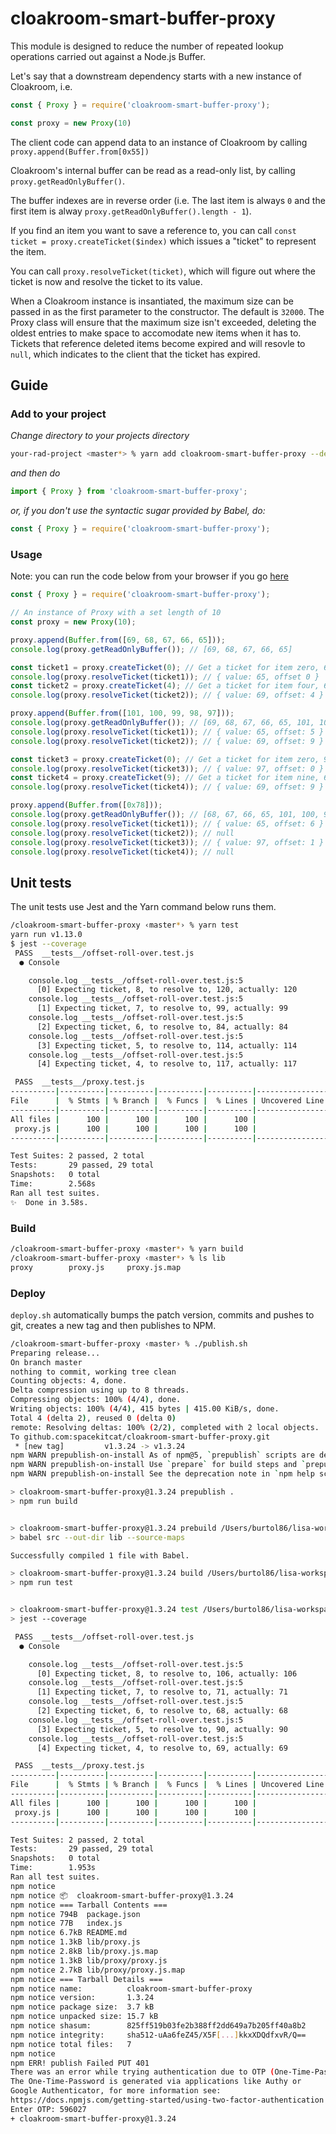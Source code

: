 # cloakroom-smart-buffer-proxy

This module is designed to reduce the number of repeated lookup operations carried out
against a Node.js Buffer.

Let's say that a downstream dependency starts with a new instance of Cloakroom, i.e.

```javascript
const { Proxy } = require('cloakroom-smart-buffer-proxy');

const proxy = new Proxy(10)
```

The client code can append data to an instance of Cloakroom by calling `proxy.append(Buffer.from[0x55])`

Cloakroom's internal buffer can be read as
a read-only list, by calling `proxy.getReadOnlyBuffer()`.

The buffer indexes are in reverse order (i.e. The last item is always
`0` and the first item is alway `proxy.getReadOnlyBuffer().length - 1`).

If you find an item you want to save a reference to, you can call
`const ticket = proxy.createTicket($index)` which issues a "ticket" to represent the item.

You can call `proxy.resolveTicket(ticket)`, which will figure out where the ticket is now and resolve the ticket to its value.

When a Cloakroom instance is insantiated, the maximum size can be passed in as the first parameter to the constructor. The default is `32000`. The Proxy class will ensure that the maximum size isn't exceeded, deleting the oldest entries to make space to accomodate new items when it has to. Tickets that reference deleted items become expired and will resovle to `null`, which indicates to the client that the ticket has expired.

## Guide

### Add to your project

*Change directory to your projects directory*
```bash
your-rad-project <master*> % yarn add cloakroom-smart-buffer-proxy --dev
```

*and then do*
```js
import { Proxy } from 'cloakroom-smart-buffer-proxy';
```
*or, if you don't use the syntactic sugar provided by Babel, do:*
```js
const { Proxy } = require('cloakroom-smart-buffer-proxy');
```

### Usage

Note: you can run the code below from your browser if you go [here](https://runkit.com/spacekitcat/5c7ae8294ac2290012e7d733)

```js
const { Proxy } = require('cloakroom-smart-buffer-proxy');

// An instance of Proxy with a set length of 10
const proxy = new Proxy(10);

proxy.append(Buffer.from([69, 68, 67, 66, 65]));
console.log(proxy.getReadOnlyBuffer()); // [69, 68, 67, 66, 65]

const ticket1 = proxy.createTicket(0); // Get a ticket for item zero, 65
console.log(proxy.resolveTicket(ticket1)); // { value: 65, offset 0 }
const ticket2 = proxy.createTicket(4); // Get a ticket for item four, 69
console.log(proxy.resolveTicket(ticket2)); // { value: 69, offset: 4 }

proxy.append(Buffer.from([101, 100, 99, 98, 97]));
console.log(proxy.getReadOnlyBuffer()); // [69, 68, 67, 66, 65, 101, 100, 99, 98, 97]
console.log(proxy.resolveTicket(ticket1)); // { value: 65, offset: 5 }
console.log(proxy.resolveTicket(ticket2)); // { value: 69, offset: 9 }

const ticket3 = proxy.createTicket(0); // Get a ticket for item zero, 97
console.log(proxy.resolveTicket(ticket3)); // { value: 97, offset: 0 }
const ticket4 = proxy.createTicket(9); // Get a ticket for item nine, 69
console.log(proxy.resolveTicket(ticket4)); // { value: 69, offset: 9 }

proxy.append(Buffer.from([0x78]));
console.log(proxy.getReadOnlyBuffer()); // [68, 67, 66, 65, 101, 100, 99, 98, 97, 120]
console.log(proxy.resolveTicket(ticket1)); // { value: 65, offset: 6 }
console.log(proxy.resolveTicket(ticket2)); // null
console.log(proxy.resolveTicket(ticket3)); // { value: 97, offset: 1 }
console.log(proxy.resolveTicket(ticket4)); // null
```


## Unit tests

The unit tests use Jest and the Yarn command below runs them.

```bash
/cloakroom-smart-buffer-proxy ‹master*› % yarn test                                                                                             
yarn run v1.13.0
$ jest --coverage
 PASS  __tests__/offset-roll-over.test.js
  ● Console

    console.log __tests__/offset-roll-over.test.js:5
      [0] Expecting ticket, 8, to resolve to, 120, actually: 120
    console.log __tests__/offset-roll-over.test.js:5
      [1] Expecting ticket, 7, to resolve to, 99, actually: 99
    console.log __tests__/offset-roll-over.test.js:5
      [2] Expecting ticket, 6, to resolve to, 84, actually: 84
    console.log __tests__/offset-roll-over.test.js:5
      [3] Expecting ticket, 5, to resolve to, 114, actually: 114
    console.log __tests__/offset-roll-over.test.js:5
      [4] Expecting ticket, 4, to resolve to, 117, actually: 117

 PASS  __tests__/proxy.test.js
----------|----------|----------|----------|----------|-------------------|
File      |  % Stmts | % Branch |  % Funcs |  % Lines | Uncovered Line #s |
----------|----------|----------|----------|----------|-------------------|
All files |      100 |      100 |      100 |      100 |                   |
 proxy.js |      100 |      100 |      100 |      100 |                   |
----------|----------|----------|----------|----------|-------------------|

Test Suites: 2 passed, 2 total
Tests:       29 passed, 29 total
Snapshots:   0 total
Time:        2.568s
Ran all test suites.
✨  Done in 3.58s.
```

### Build

```bash
/cloakroom-smart-buffer-proxy ‹master*› % yarn build
/cloakroom-smart-buffer-proxy ‹master*› % ls lib
proxy        proxy.js     proxy.js.map
```

### Deploy

`deploy.sh` automatically bumps the patch version, commits and pushes to git, creates a new tag and then
publishes to NPM.

```bash
/cloakroom-smart-buffer-proxy ‹master› % ./publish.sh                                                                                           
Preparing release...
On branch master
nothing to commit, working tree clean
Counting objects: 4, done.
Delta compression using up to 8 threads.
Compressing objects: 100% (4/4), done.
Writing objects: 100% (4/4), 415 bytes | 415.00 KiB/s, done.
Total 4 (delta 2), reused 0 (delta 0)
remote: Resolving deltas: 100% (2/2), completed with 2 local objects.
To github.com:spacekitcat/cloakroom-smart-buffer-proxy.git
 * [new tag]         v1.3.24 -> v1.3.24
npm WARN prepublish-on-install As of npm@5, `prepublish` scripts are deprecated.
npm WARN prepublish-on-install Use `prepare` for build steps and `prepublishOnly` for upload-only.
npm WARN prepublish-on-install See the deprecation note in `npm help scripts` for more information.

> cloakroom-smart-buffer-proxy@1.3.24 prepublish .
> npm run build


> cloakroom-smart-buffer-proxy@1.3.24 prebuild /Users/burtol86/lisa-workspace/cloakroom-smart-buffer-proxy
> babel src --out-dir lib --source-maps

Successfully compiled 1 file with Babel.

> cloakroom-smart-buffer-proxy@1.3.24 build /Users/burtol86/lisa-workspace/cloakroom-smart-buffer-proxy
> npm run test


> cloakroom-smart-buffer-proxy@1.3.24 test /Users/burtol86/lisa-workspace/cloakroom-smart-buffer-proxy
> jest --coverage

 PASS  __tests__/offset-roll-over.test.js
  ● Console

    console.log __tests__/offset-roll-over.test.js:5
      [0] Expecting ticket, 8, to resolve to, 106, actually: 106
    console.log __tests__/offset-roll-over.test.js:5
      [1] Expecting ticket, 7, to resolve to, 71, actually: 71
    console.log __tests__/offset-roll-over.test.js:5
      [2] Expecting ticket, 6, to resolve to, 68, actually: 68
    console.log __tests__/offset-roll-over.test.js:5
      [3] Expecting ticket, 5, to resolve to, 90, actually: 90
    console.log __tests__/offset-roll-over.test.js:5
      [4] Expecting ticket, 4, to resolve to, 69, actually: 69

 PASS  __tests__/proxy.test.js
----------|----------|----------|----------|----------|-------------------|
File      |  % Stmts | % Branch |  % Funcs |  % Lines | Uncovered Line #s |
----------|----------|----------|----------|----------|-------------------|
All files |      100 |      100 |      100 |      100 |                   |
 proxy.js |      100 |      100 |      100 |      100 |                   |
----------|----------|----------|----------|----------|-------------------|

Test Suites: 2 passed, 2 total
Tests:       29 passed, 29 total
Snapshots:   0 total
Time:        1.953s
Ran all test suites.
npm notice 
npm notice 📦  cloakroom-smart-buffer-proxy@1.3.24
npm notice === Tarball Contents === 
npm notice 794B  package.json          
npm notice 77B   index.js              
npm notice 6.7kB README.md             
npm notice 1.3kB lib/proxy.js          
npm notice 2.8kB lib/proxy.js.map      
npm notice 1.3kB lib/proxy/proxy.js    
npm notice 2.7kB lib/proxy/proxy.js.map
npm notice === Tarball Details === 
npm notice name:          cloakroom-smart-buffer-proxy            
npm notice version:       1.3.24                                  
npm notice package size:  3.7 kB                                  
npm notice unpacked size: 15.7 kB                                 
npm notice shasum:        825ff519b03fe2b388ff2dd649a7b205ff40a8b2
npm notice integrity:     sha512-uAa6feZ45/X5F[...]kkxXDQdfxvR/Q==
npm notice total files:   7                                       
npm notice 
npm ERR! publish Failed PUT 401
There was an error while trying authentication due to OTP (One-Time-Password).
The One-Time-Password is generated via applications like Authy or
Google Authenticator, for more information see:
https://docs.npmjs.com/getting-started/using-two-factor-authentication
Enter OTP: 596027
+ cloakroom-smart-buffer-proxy@1.3.24
```

